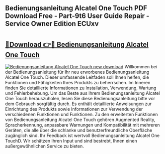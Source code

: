 ## Bedienungsanleitung Alcatel One Touch PDF Download Free - Part-9t6 User Guide Repair - Service Owner Edition ECUxv

# <h2><a href="http://df0she.blite.top/?on=Bedienungsanleitung+Alcatel+One+Touch">🔗Download 👉🔴 Bedienungsanleitung Alcatel One Touch</a></h2>

[![Bedienungsanleitung Alcatel One Touch new download](https://i.imgur.com/lujVjoI.png)](http://df0she.blite.top/?on=Bedienungsanleitung+Alcatel+One+Touch)
Willkommen bei der Bedienungsanleitung für Ihr neu erworbenes Bedienungsanleitung Alcatel One Touch. Dieser umfassende Leitfaden soll Ihnen helfen, die Funktionen und Fähigkeiten Ihres Produkts zu beherrschen. Im Inneren finden Sie detaillierte Informationen zu Installation, Verwendung, Wartung und Fehlerbehebung. Um das Beste aus Ihrem Bedienungsanleitung Alcatel One Touch herauszuholen, lesen Sie diese Bedienungsanleitung bitte vor dem Gebrauch sorgfältig durch. Es enthält detaillierte Anweisungen zur Einrichtung des Produkts sowie Informationen zur Verwendung der verschiedenen Funktionen und Funktionen. Zu den erweiterten Funktionen von Bedienungsanleitung Alcatel One Touch gehören Augmented Reality, Spracherkennung, anpassbare Warnungen und Kompatibilität mit mehreren Geräten, die alle über die schlanke und benutzerfreundliche Oberfläche zugänglich sind. Ihr Feedback ist wertvoll Bedienungsanleitung Alcatel One TouchD. Wir schätzen Ihren Input und sind bestrebt, Ihnen einen außergewöhnlichen Service zu bieten.
